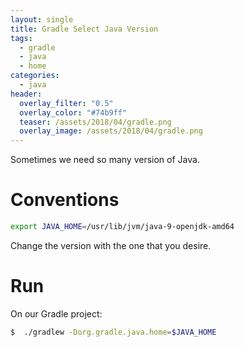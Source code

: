 ```yaml
---
layout: single
title: Gradle Select Java Version
tags:
  - gradle
  - java
  - home
categories:
  - java
header:
  overlay_filter: "0.5"
  overlay_color: "#74b9ff"
  teaser: /assets/2018/04/gradle.png
  overlay_image: /assets/2018/04/gradle.png
---
```


Sometimes we need so many version of Java.

# Conventions

```bash
export JAVA_HOME=/usr/lib/jvm/java-9-openjdk-amd64

```

Change the version with the one that you desire.

# Run

On our Gradle project:

```bash
$  ./gradlew -Dorg.gradle.java.home=$JAVA_HOME
```
